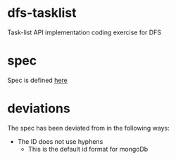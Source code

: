 # dfs-tasklist

Task-list API implementation coding exercise for DFS

# spec

Spec is defined [here](https://app.swaggerhub.com/apis/aweiker/ToDo/1.0.0)

# deviations

The spec has been deviated from in the following ways:

- The ID does not use hyphens
  - This is the default id format for mongoDb
